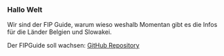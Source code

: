 ### Hallo Welt

Wir sind der FIP Guide, warum wieso weshalb
Momentan gibt es die Infos für die Länder Belgien und Slowakei.

Der FIPGuide soll wachsen: [GitHub Repository](https://github.com/fipguide/fipguide.github.io)